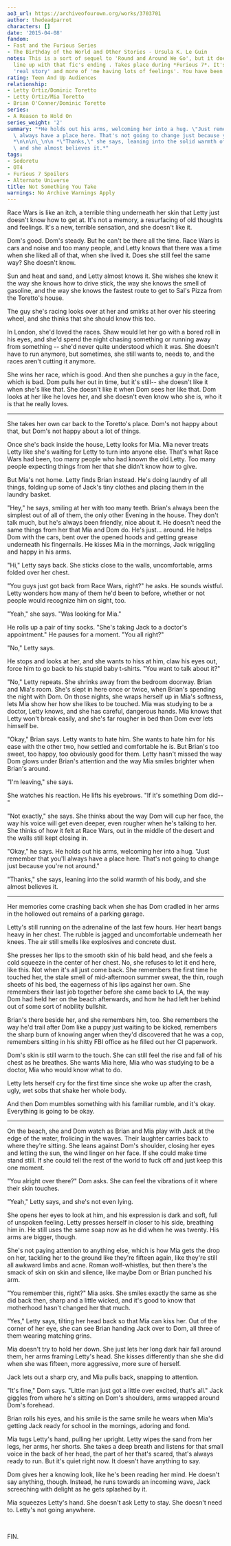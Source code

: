 ```yaml
---
ao3_url: https://archiveofourown.org/works/3703701
author: thedeadparrot
characters: []
date: '2015-04-08'
fandom:
- Fast and the Furious Series
- The Birthday of the World and Other Stories - Ursula K. Le Guin
notes: This is a sort of sequel to 'Round and Around We Go', but it doesn't exactly
  line up with that fic's ending . Takes place during *Furious 7*. It's less of a
  'real story' and more of 'me having lots of feelings'. You have been warned.
rating: Teen And Up Audiences
relationship:
- Letty Ortiz/Dominic Toretto
- Letty Ortiz/Mia Toretto
- Brian O'Conner/Dominic Toretto
series:
- A Reason to Hold On
series_weight: '2'
summary: "*He holds out his arms, welcoming her into a hug. \"Just remember that you'll\
  \ always have a place here. That's not going to change just because you're not around.\"\
  *\n\n\n\_\n\n *\"Thanks,\" she says, leaning into the solid warmth of his body,\
  \ and she almost believes it.*"
tags:
- Sedoretu
- OT4
- Furious 7 Spoilers
- Alternate Universe
title: Not Something You Take
warnings: No Archive Warnings Apply
---
```


Race Wars is like an itch, a terrible thing underneath her skin that Letty just doesn't know how to get at. It's not a memory, a resurfacing of old thoughts and feelings. It's a new, terrible sensation, and she doesn't like it.

Dom's good. Dom's steady. But he can't be there all the time. Race Wars is cars and noise and too many people, and Letty knows that there was a time when she liked all of that, when she lived it. Does she still feel the same way? She doesn't know.

Sun and heat and sand, and Letty almost knows it. She wishes she knew it the way she knows how to drive stick, the way she knows the smell of gasoline, and the way she knows the fastest route to get to Sal's Pizza from the Toretto's house.

The guy she's racing looks over at her and smirks at her over his steering wheel, and she thinks that she should know this too. 

In London, she'd loved the races. Shaw would let her go with a bored roll in his eyes, and she'd spend the night chasing something or running away from something -- she'd never quite understood which it was. She doesn't have to run anymore, but sometimes, she still wants to, needs to, and the races aren't cutting it anymore.

She wins her race, which is good. And then she punches a guy in the face, which is bad. Dom pulls her out in time, but it's still-- she doesn't like it when she's like that. She doesn't like it when Dom sees her like that. Dom looks at her like he loves her, and she doesn't even know who she is, who it is that he really loves.

---

She takes her own car back to the Toretto's place. Dom's not happy about that, but Dom's not happy about a lot of things. 

Once she's back inside the house, Letty looks for Mia. Mia never treats Letty like she's waiting for Letty to turn into anyone else. That's what Race Wars had been, too many people who had known the old Letty. Too many people expecting things from her that she didn't know how to give.

But Mia's not home. Letty finds Brian instead. He's doing laundry of all things, folding up some of Jack's tiny clothes and placing them in the laundry basket.

"Hey," he says, smiling at her with too many teeth. Brian's always been the simplest out of all of them, the only other Evening in the house. They don't talk much, but he's always been friendly, nice about it. He doesn't need the same things from her that Mia and Dom do. He's just… around. He helps Dom with the cars, bent over the opened hoods and getting grease underneath his fingernails. He kisses Mia in the mornings, Jack wriggling and happy in his arms.

"Hi," Letty says back. She sticks close to the walls, uncomfortable, arms folded over her chest.

"You guys just got back from Race Wars, right?" he asks. He sounds wistful. Letty wonders how many of them he'd been to before, whether or not people would recognize him on sight, too.

"Yeah," she says. "Was looking for Mia."

He rolls up a pair of tiny socks. "She's taking Jack to a doctor's appointment." He pauses for a moment. "You all right?"

"No," Letty says.

He stops and looks at her, and she wants to hiss at him, claw his eyes out, force him to go back to his stupid baby t-shirts. "You want to talk about it?"

"No," Letty repeats. She shrinks away from the bedroom doorway. Brian and Mia's room. She's slept in here once or twice, when Brian's spending the night with Dom. On those nights, she wraps herself up in Mia's softness, lets Mia show her how she likes to be touched. Mia was studying to be a doctor, Letty knows, and she has careful, dangerous hands. Mia knows that Letty won't break easily, and she's far rougher in bed than Dom ever lets himself be.

"Okay," Brian says. Letty wants to hate him. She wants to hate him for his ease with the other two, how settled and comfortable he is. But Brian's too sweet, too happy, too obviously good for them. Letty hasn't missed the way Dom glows under Brian's attention and the way Mia smiles brighter when Brian's around.

"I'm leaving," she says.

She watches his reaction. He lifts his eyebrows. "If it's something Dom did--"

"Not exactly," she says. She thinks about the way Dom will cup her face, the way his voice will get even deeper, even rougher when he's talking to her. She thinks of how it felt at Race Wars, out in the middle of the desert and the walls still kept closing in.

"Okay," he says. He holds out his arms, welcoming her into a hug. "Just remember that you'll always have a place here. That's not going to change just because you're not around."

"Thanks," she says, leaning into the solid warmth of his body, and she almost believes it.

---

Her memories come crashing back when she has Dom cradled in her arms in the hollowed out remains of a parking garage.

Letty's still running on the adrenaline of the last few hours. Her heart bangs heavy in her chest. The rubble is jagged and uncomfortable underneath her knees. The air still smells like explosives and concrete dust.

She presses her lips to the smooth skin of his bald head, and she feels a cold squeeze in the center of her chest. No, she refuses to let it end here, like this. Not when it's all just come back. She remembers the first time he touched her, the stale smell of mid-afternoon summer sweat, the thin, rough sheets of his bed, the eagerness of his lips against her own. She remembers their last job together before she came back to LA, the way Dom had held her on the beach afterwards, and how he had left her behind out of some sort of nobility bullshit.

Brian's there beside her, and she remembers him, too. She remembers the way he'd trail after Dom like a puppy just waiting to be kicked, remembers the sharp burn of knowing anger when they'd discovered that he was a cop, remembers sitting in his shitty FBI office as he filled out her CI paperwork. 

Dom's skin is still warm to the touch. She can still feel the rise and fall of his chest as he breathes. She wants Mia here, Mia who was studying to be a doctor, Mia who would know what to do.

Letty lets herself cry for the first time since she woke up after the crash, ugly, wet sobs that shake her whole body.

And then Dom mumbles something with his familiar rumble, and it's okay. Everything is going to be okay.

---

On the beach, she and Dom watch as Brian and Mia play with Jack at the edge of the water, frolicing in the waves. Their laughter carries back to where they're sitting. She leans against Dom's shoulder, closing her eyes and letting the sun, the wind linger on her face. If she could make time stand still. If she could tell the rest of the world to fuck off and just keep this one moment.

"You alright over there?" Dom asks. She can feel the vibrations of it where their skin touches.

"Yeah," Letty says, and she's not even lying.

She opens her eyes to look at him, and his expression is dark and soft, full of unspoken feeling. Letty presses herself in closer to his side, breathing him in. He still uses the same soap now as he did when he was twenty. His arms are bigger, though.

She's not paying attention to anything else, which is how Mia gets the drop on her, tackling her to the ground like they're fifteen again, like they're still all awkward limbs and acne. Roman wolf-whistles, but then there's the smack of skin on skin and silence, like maybe Dom or Brian punched his arm.

"You remember this, right?" Mia asks. She smiles exactly the same as she did back then, sharp and a little wicked, and it's good to know that motherhood hasn't changed her that much.

"Yes," Letty says, tilting her head back so that Mia can kiss her. Out of the corner of her eye, she can see Brian handing Jack over to Dom, all three of them wearing matching grins.

Mia doesn't try to hold her down. She just lets her long dark hair fall around them, her arms framing Letty's head. She kisses differently than she she did when she was fifteen, more aggressive, more sure of herself.

Jack lets out a sharp cry, and Mia pulls back, snapping to attention.

"It's fine," Dom says. "Little man just got a little over excited, that's all." Jack giggles from where he's sitting on Dom's shoulders, arms wrapped around Dom's forehead.

Brian rolls his eyes, and his smile is the same smile he wears when Mia's getting Jack ready for school in the mornings, adoring and fond.

Mia tugs Letty's hand, pulling her upright. Letty wipes the sand from her legs, her arms, her shorts. She takes a deep breath and listens for that small voice in the back of her head, the part of her that's scared, that's always ready to run. But it's quiet right now. It doesn't have anything to say.

Dom gives her a knowing look, like he's been reading her mind. He doesn't say anything, though. Instead, he runs towards an incoming wave, Jack screeching with delight as he gets splashed by it.

Mia squeezes Letty's hand. She doesn't ask Letty to stay. She doesn't need to. Letty's not going anywhere.

 

FIN.